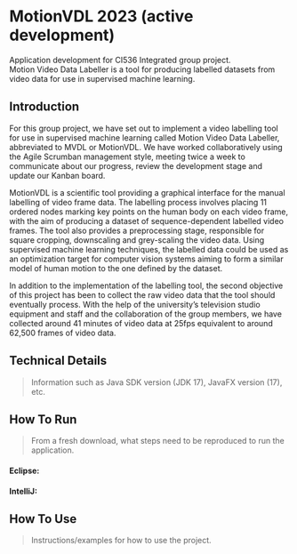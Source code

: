# MotionVDL 2023 (active development)

Application development for CI536 Integrated group project.\
Motion Video Data Labeller is a tool for producing labelled
datasets from video data for use in supervised machine learning.


## Introduction

For this group project, we have set out to implement a video labelling tool for use in supervised machine learning called Motion Video Data Labeller, abbreviated to MVDL or MotionVDL. We have worked collaboratively using the Agile Scrumban management style, meeting twice a week to communicate about our progress, review the development stage and update our Kanban board.

MotionVDL is a scientific tool providing a graphical interface for the manual labelling of video frame data. The labelling process involves placing 11 ordered nodes marking key points on the human body on each video frame, with the aim of producing a dataset of sequence-dependent labelled video frames. The tool also provides a preprocessing stage, responsible for square cropping, downscaling and grey-scaling the video data. Using supervised machine learning techniques, the labelled data could be used as an optimization target for computer vision systems aiming to form a similar model of human motion to the one defined by the dataset.

In addition to the implementation of the labelling tool, the second objective of this project has been to collect the raw video data that the tool should eventually process. With the help of the university’s television studio equipment and staff and the collaboration of the group members, we have collected around 41 minutes of video data at 25fps equivalent to around 62,500 frames of video data.



## Technical Details
> Information such as Java SDK version (JDK 17), JavaFX version (17), etc.



## How To Run
> From a fresh download, what steps need to be reproduced to run the application.

#### Eclipse:

#### IntelliJ:



## How To Use
> Instructions/examples for how to use the project.
